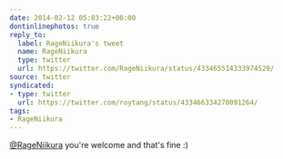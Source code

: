 ```yaml
---
date: 2014-02-12 05:03:22+00:00
dontinlinephotos: true
reply_to:
  label: RageNiikura's tweet
  name: RageNiikura
  type: twitter
  url: https://twitter.com/RageNiikura/status/433465514333974529/
source: twitter
syndicated:
- type: twitter
  url: https://twitter.com/roytang/status/433466334270091264/
tags:
- RageNiikura
---
```


[@RageNiikura](https://twitter.com/RageNiikura/) you're welcome and that's fine :)